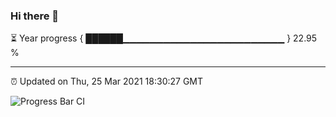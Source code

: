 ### Hi there 👋

⏳ Year progress { ██████▁▁▁▁▁▁▁▁▁▁▁▁▁▁▁▁▁▁▁▁▁▁▁▁ } 22.95 %

---

⏰ Updated on Thu, 25 Mar 2021 18:30:27 GMT

![Progress Bar CI](https://github.com/liununu/liununu/workflows/Progress%20Bar%20CI/badge.svg)
